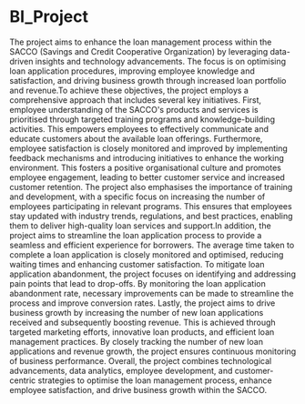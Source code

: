 # BI_Project
The project aims to enhance the loan management process within the SACCO (Savings and Credit Cooperative Organization) by leveraging data-driven insights and technology advancements. The focus is on optimising loan application procedures, improving employee knowledge and satisfaction, and driving business growth through increased loan portfolio and revenue.To achieve these objectives, the project employs a comprehensive approach that includes several key initiatives. First, employee understanding of the SACCO's products and services is prioritised through targeted training programs and knowledge-building activities. This empowers employees to effectively communicate and educate customers about the available loan offerings. Furthermore, employee satisfaction is closely monitored and improved by implementing feedback mechanisms and introducing initiatives to enhance the working environment. This fosters a positive organisational culture and promotes employee engagement, leading to better customer service and increased customer retention. The project also emphasises the importance of training and development, with a specific focus on increasing the number of employees participating in relevant programs. This ensures that employees stay updated with industry trends, regulations, and best practices, enabling them to deliver high-quality loan services and support.In addition, the project aims to streamline the loan application process to provide a seamless and efficient experience for borrowers. The average time taken to complete a loan application is closely monitored and optimised, reducing waiting times and enhancing customer satisfaction. To mitigate loan application abandonment, the project focuses on identifying and addressing pain points that lead to drop-offs. By monitoring the loan application abandonment rate, necessary improvements can be made to streamline the process and improve conversion rates. Lastly, the project aims to drive business growth by increasing the number of new loan applications received and subsequently boosting revenue. This is achieved through targeted marketing efforts, innovative loan products, and efficient loan management practices. By closely tracking the number of new loan applications and revenue growth, the project ensures continuous monitoring of business performance. Overall, the project combines technological advancements, data analytics, employee development, and customer-centric strategies to optimise the loan management process, enhance employee satisfaction, and drive business growth within the SACCO.
